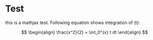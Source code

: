# Test
this is a mathjax test. Following equation shows integration of \(t\):

$$
\begin{align}
\frac{x^2}{2} = \int_0^{x} t dt
\end{align}
$$

